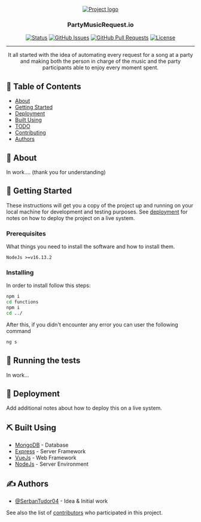 <p align="center">
  <a href="" rel="noopener">
 <img  src="https://firebasestorage.googleapis.com/v0/b/partymusicrequest.appspot.com/o/logo.png?alt=media&token=8e69c656-dac8-4f08-80f5-0105cbf8c04b" alt="Project logo"></a>
</p>

<h3 align="center">PartyMusicRequest.io</h3>

<div align="center">

[![Status](https://img.shields.io/badge/status-active-success.svg)]()
[![GitHub Issues](https://img.shields.io/github/issues/SerbanTudor04/PartyMusicRequest.io)](https://github.com/SerbanTudor04/PartyMusicRequest.io/issues)
[![GitHub Pull Requests](https://img.shields.io/github/issues-pr/kylelobo/The-Documentation-Compendium.svg)](https://github.com/SerbanTudor04/PartyMusicRequest.io/pulls)
[![License](https://img.shields.io/badge/license-GNU-blue.svg)](/LICENSE)

</div>

---

<p align="center">It all started with the idea of ​​automating every request for a song at a party and making both the person in charge of the music and the party participants able to enjoy every moment spent.
    <br> 
</p>

## 📝 Table of Contents

- [About](#about)
- [Getting Started](#getting_started)
- [Deployment](#deployment)
- [Built Using](#built_using)
- [TODO](../TODO.md)
- [Contributing](../CONTRIBUTING.md)
- [Authors](#authors)

## 🧐 About <a name = "about"></a>

In work.... (thank you for understanding)

## 🏁 Getting Started <a name = "getting_started"></a>

These instructions will get you a copy of the project up and running on your local machine for development and testing purposes. See [deployment](#deployment) for notes on how to deploy the project on a live system.

### Prerequisites

What things you need to install the software and how to install them.

```
NodeJs >=v16.13.2
```

### Installing

In order to install follow this steps:
```bash
npm i
cd functions
npm i
cd ../
```

After this, if you didn't encounter any error you can user the following command
```bash
ng s
```

## 🔧 Running the tests <a name = "tests"></a>

In work...


## 🚀 Deployment <a name = "deployment"></a>

Add additional notes about how to deploy this on a live system.

## ⛏️ Built Using <a name = "built_using"></a>

- [MongoDB](https://www.mongodb.com/) - Database
- [Express](https://expressjs.com/) - Server Framework
- [VueJs](https://vuejs.org/) - Web Framework
- [NodeJs](https://nodejs.org/en/) - Server Environment

## ✍️ Authors <a name = "authors"></a>

- [@SerbanTudor04](https://github.com/SerbanTudor04/) - Idea & Initial work

See also the list of [contributors](https://github.com/SerbanTudor04/PartyMusicRequest.io/contributors) who participated in this project.
